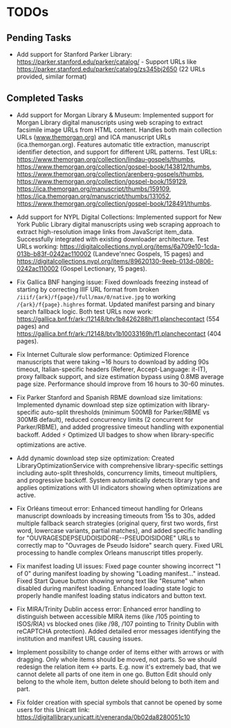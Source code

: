 # TODOs

## Pending Tasks

- Add support for Stanford Parker Library: https://parker.stanford.edu/parker/catalog/ - Support URLs like https://parker.stanford.edu/parker/catalog/zs345bj2650 (22 URLs provided, similar format)

## Completed Tasks

- Add support for Morgan Library & Museum: Implemented support for Morgan Library digital manuscripts using web scraping to extract facsimile image URLs from HTML content. Handles both main collection URLs (www.themorgan.org) and ICA manuscript URLs (ica.themorgan.org). Features automatic title extraction, manuscript identifier detection, and support for different URL patterns. Test URLs: https://www.themorgan.org/collection/lindau-gospels/thumbs, https://www.themorgan.org/collection/gospel-book/143812/thumbs, https://www.themorgan.org/collection/arenberg-gospels/thumbs, https://www.themorgan.org/collection/gospel-book/159129, https://ica.themorgan.org/manuscript/thumbs/159109, https://ica.themorgan.org/manuscript/thumbs/131052, https://www.themorgan.org/collection/gospel-book/128491/thumbs.

- Add support for NYPL Digital Collections: Implemented support for New York Public Library digital manuscripts using web scraping approach to extract high-resolution image links from JavaScript item_data. Successfully integrated with existing downloader architecture. Test URLs working: https://digitalcollections.nypl.org/items/6a709e10-1cda-013b-b83f-0242ac110002 (Landeve'nnec Gospels, 15 pages) and https://digitalcollections.nypl.org/items/89620130-9eeb-013d-0806-0242ac110002 (Gospel Lectionary, 15 pages).

- Fix Gallica BNF hanging issue: Fixed downloads freezing instead of starting by correcting IIIF URL format from broken `/iiif/{ark}/f{page}/full/max/0/native.jpg` to working `/{ark}/f{page}.highres` format. Updated manifest parsing and binary search fallback logic. Both test URLs now work: https://gallica.bnf.fr/ark:/12148/btv1b8426288h/f1.planchecontact (554 pages) and https://gallica.bnf.fr/ark:/12148/btv1b10033169h/f1.planchecontact (404 pages).

- Fix Internet Culturale slow performance: Optimized Florence manuscripts that were taking ~16 hours to download by adding 90s timeout, Italian-specific headers (Referer, Accept-Language: it-IT), proxy fallback support, and size estimation bypass using 0.8MB average page size. Performance should improve from 16 hours to 30-60 minutes.

- Fix Parker Stanford and Spanish RBME download size limitations: Implemented dynamic download step size optimization with library-specific auto-split thresholds (minimum 500MB for Parker/RBME vs 300MB default), reduced concurrency limits (2 concurrent for Parker/RBME), and added progressive timeout handling with exponential backoff. Added ⚡ Optimized UI badges to show when library-specific optimizations are active.

- Add dynamic download step size optimization: Created LibraryOptimizationService with comprehensive library-specific settings including auto-split thresholds, concurrency limits, timeout multipliers, and progressive backoff. System automatically detects library type and applies optimizations with UI indicators showing when optimizations are active.

- Fix Orléans timeout error: Enhanced timeout handling for Orleans manuscript downloads by increasing timeouts from 15s to 30s, added multiple fallback search strategies (original query, first two words, first word, lowercase variants, partial matches), and added specific handling for "OUVRAGESDEPSEUDOISIDORE--PSEUDOISIDORE" URLs to correctly map to "Ouvrages de Pseudo Isidore" search query. Fixed URL processing to handle complex Orleans manuscript titles properly.

- Fix manifest loading UI issues: Fixed page counter showing incorrect "1 of 0" during manifest loading by showing "Loading manifest..." instead. Fixed Start Queue button showing wrong text like "Resume" when disabled during manifest loading. Enhanced loading state logic to properly handle manifest loading status indicators and button text.

- Fix MIRA/Trinity Dublin access error: Enhanced error handling to distinguish between accessible MIRA items (like /105 pointing to ISOS/RIA) vs blocked ones (like /98, /107 pointing to Trinity Dublin with reCAPTCHA protection). Added detailed error messages identifying the institution and manifest URL causing issues.

- Implement possibility to change order of items either with arrows or with dragging. Only whole items should be moved, not parts. So we should redesign the relation item <-> parts. E.g. now it's extremely bad, that we cannot delete all parts of one item in one go. Button Edit should only belong to the whole item, button delete should belong to both item and part.

- Fix folder creation with special symbols that cannot be opened by some users for this Unicatt link: https://digitallibrary.unicatt.it/veneranda/0b02da8280051c10